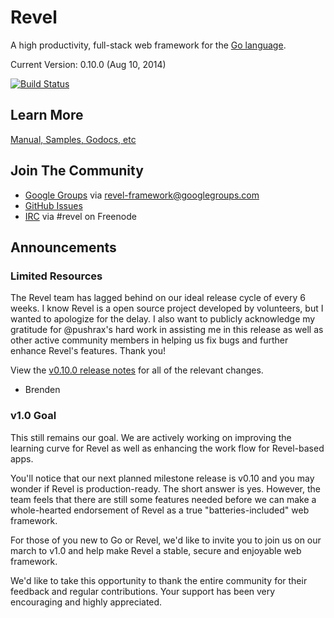 # Revel

A high productivity, full-stack web framework for the [Go language](http://www.golang.org).

Current Version: 0.10.0 (Aug 10, 2014)

[![Build Status](https://secure.travis-ci.org/revel/revel.png?branch=master)](http://travis-ci.org/revel/revel)

## Learn More

[Manual, Samples, Godocs, etc](http://revel.github.com)

## Join The Community

* [Google Groups](https://groups.google.com/forum/#!forum/revel-framework) via [revel-framework@googlegroups.com](mailto:revel-framework@googlegroups.com)
* [GitHub Issues](https://github.com/revel/revel/issues)
* [IRC](http://webchat.freenode.net/?channels=%23revel&uio=d4) via #revel on Freenode

## Announcements

### Limited Resources

The Revel team has lagged behind on our ideal release cycle of every 6 weeks. I know Revel is a open
source project developed by volunteers, but I wanted to apologize for the delay. I also want to publicly
acknowledge my gratitude for @pushrax's hard work in assisting me in this release as well as other active
community members in helping us fix bugs and further enhance Revel's features. Thank you!

View the [v0.10.0 release notes](https://github.com/revel/revel/releases/tag/v0.10.0) for all of the relevant changes.

- Brenden

### v1.0 Goal

This still remains our goal. We are actively working on improving the learning curve for Revel as
well as enhancing the work flow for Revel-based apps.

You'll notice that our next planned milestone release is v0.10 and you may wonder if Revel is
production-ready. The short answer is yes. However, the team feels that there are still some
features needed before we can make a whole-hearted endorsement of Revel as a true "batteries-included" web framework.

For those of you new to Go or Revel, we'd like to invite you to join us on our march to v1.0
and help make Revel a stable, secure and enjoyable web framework.

We'd like to take this opportunity to thank the entire community for their feedback and
regular contributions. Your support has been very encouraging and highly appreciated.
